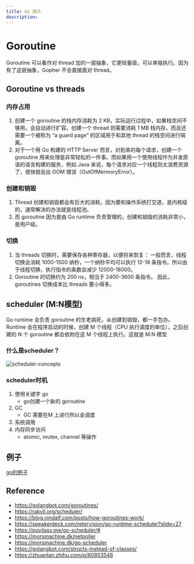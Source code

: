 ```yaml
---
title: Go 简介
description: 
---
```

# Goroutine
Goroutine 可以看作对 thread 加的一层抽象，它更轻量级，可以单独执行。因为有了这层抽象，Gopher 不会直接面对 thread。

## Goroutine vs threads 

### 内存占用

1. 创建一个 goroutine 的栈内存消耗为 2 KB，实际运行过程中，如果栈空间不够用，会自动进行扩容。创建一个 thread 则需要消耗 1 MB 栈内存，而且还需要一个被称为 “a guard page” 的区域用于和其他 thread 的栈空间进行隔离。
2. 对于一个用 Go 构建的 HTTP Server 而言，对到来的每个请求，创建一个 goroutine 用来处理是非常轻松的一件事。而如果用一个使用线程作为并发原语的语言构建的服务，例如 Java 来说，每个请求对应一个线程则太浪费资源了，很快就会出 OOM 错误（OutOfMermoryError）。

### 创建和销毀

1. Thread 创建和销毀都会有巨大的消耗，因为要和操作系统打交道，是内核级的，通常解决的办法就是线程池。
2. 而 goroutine 因为是由 Go runtime 负责管理的，创建和销毁的消耗非常小，是用户级。

### 切换

1. 当 threads 切换时，需要保存各种寄存器，以便将来恢复：
一般而言，线程切换会消耗 1000-1500 纳秒，一个纳秒平均可以执行 12-18 条指令。所以由于线程切换，执行指令的条数会减少 12000-18000。
2. Goroutine 的切换约为 200 ns，相当于 2400-3600 条指令。
因此，goroutines 切换成本比 threads 要小得多。

## scheduler (M:N模型)

Go runtime 会负责 goroutine 的生老病死，从创建到销毁，都一手包办。
Runtime 会在程序启动的时候，创建 M 个线程（CPU 执行调度的单位），之后创建的 N 个 goroutine 都会依附在这 M 个线程上执行。这就是 M:N 模型

### 什么是scheduler？
![scheduler-concepts](https://rakyll.org/img/scheduler-concepts.png)

### scheduler时机

1. 使用关键字 go
    * go创建一个新的 goroutine
2. GC
    * GC 需要在M 上进行所以会调度
3. 系统调用
4. 内存同步访问
    * atomic, mutex, channel 等操作

## 例子

[go的例子](https://github.com/wizardpisces/vite-site/tree/master/examples/go)

## Reference

* https://golangbot.com/goroutines/
* https://rakyll.org/scheduler/
* https://blog.nindalf.com/posts/how-goroutines-work/
* https://speakerdeck.com/retervision/go-runtime-scheduler?slide=27
* https://povilasv.me/go-scheduler/#
* https://morsmachine.dk/netpoller
* https://morsmachine.dk/go-scheduler
* https://golangbot.com/structs-instead-of-classes/
* https://zhuanlan.zhihu.com/p/80853548


